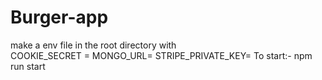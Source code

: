 # Burger-app
make a env file in the root directory with\
COOKIE_SECRET = 
MONGO_URL= 
STRIPE_PRIVATE_KEY=
To start:- npm run start

